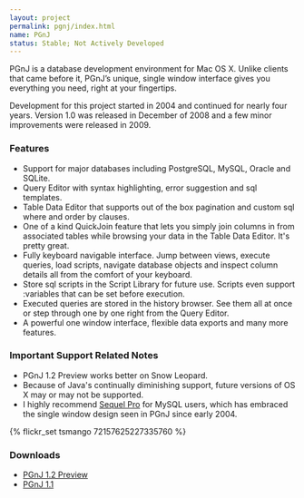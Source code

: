 ```yaml
---
layout: project
permalink: pgnj/index.html
name: PGnJ
status: Stable; Not Actively Developed
---
```


PGnJ is a database development environment for Mac OS X. Unlike clients that 
came before it, PGnJ’s unique, single window interface gives you everything 
you need, right at your fingertips.

Development for this project started in 2004 and continued for nearly four 
years. Version 1.0 was released in December of 2008 and a few minor 
improvements were released in 2009.

### Features

* Support for major databases including PostgreSQL, MySQL, Oracle and SQLite.
* Query Editor with syntax highlighting, error suggestion and sql templates.
* Table Data Editor that supports out of the box pagination and custom sql 
	where and order by clauses.
* One of a kind QuickJoin feature that lets you simply join columns in from 
	associated tables while browsing your data in the Table Data Editor. It's 
	pretty great.
* Fully keyboard navigable interface. Jump between views, execute queries, 
	load scripts, navigate database objects and inspect column details all from 
	the comfort of your keyboard.
* Store sql scripts in the Script Library for future use. Scripts even support 
	:variables that can be set before execution.
* Executed queries are stored in the history browser. See them all at once or 
	step through one by one right from the Query Editor.
* A powerful one window interface, flexible data exports and many more features.

### Important Support Related Notes

* PGnJ 1.2 Preview works better on Snow Leopard.
* Because of Java's continually diminishing support, future versions of OS X 
	may or may not be supported.
* I highly recommend [Sequel Pro](http://www.sequelpro.com/) for MySQL users, 
	which has embraced the single window design seen in PGnJ since early 2004.

<div>{% flickr_set tsmango 72157625227335760 %}</div>

### Downloads

* [PGnJ 1.2 Preview](http://thomasmango.com/files/PGnJ/PGnJ_1.2.0.preview.zip)
* [PGnJ 1.1](http://thomasmango.com/projects/pgnj/download)